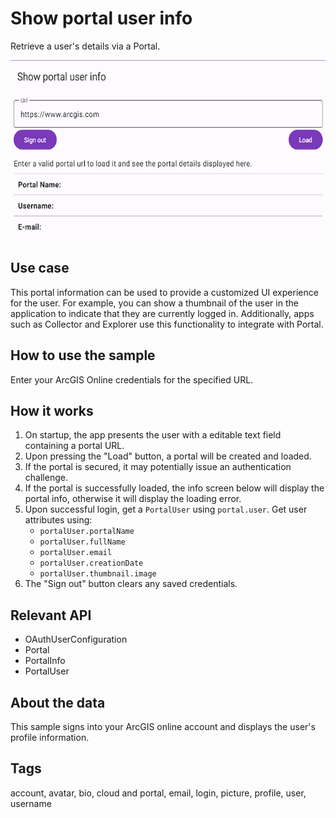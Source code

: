 # Show portal user info

Retrieve a user's details via a Portal.

![Image of access portal user info](show-portal-user-info.png)

## Use case

This portal information can be used to provide a customized UI experience for the user. For example, you can show a thumbnail of the user in the application to indicate that they are currently logged in. Additionally, apps such as Collector and Explorer use this functionality to integrate with Portal.

## How to use the sample

Enter your ArcGIS Online credentials for the specified URL.

## How it works

1. On startup, the app presents the user with a editable text field containing a portal URL.
2. Upon pressing the "Load" button, a portal will be created and loaded.
3. If the portal is secured, it may potentially issue an authentication challenge.
4. If the portal is successfully loaded, the info screen below will display the portal info, otherwise it will display the loading error.
5. Upon successful login, get a `PortalUser` using `portal.user`. Get user attributes using:
   * `portalUser.portalName`
   * `portalUser.fullName`
   * `portalUser.email`
   * `portalUser.creationDate`
   * `portalUser.thumbnail.image`
6. The "Sign out" button clears any saved credentials.

## Relevant API

* OAuthUserConfiguration
* Portal
* PortalInfo
* PortalUser

## About the data

This sample signs into your ArcGIS online account and displays the user's profile information.

## Tags

account, avatar, bio, cloud and portal, email, login, picture, profile, user, username
